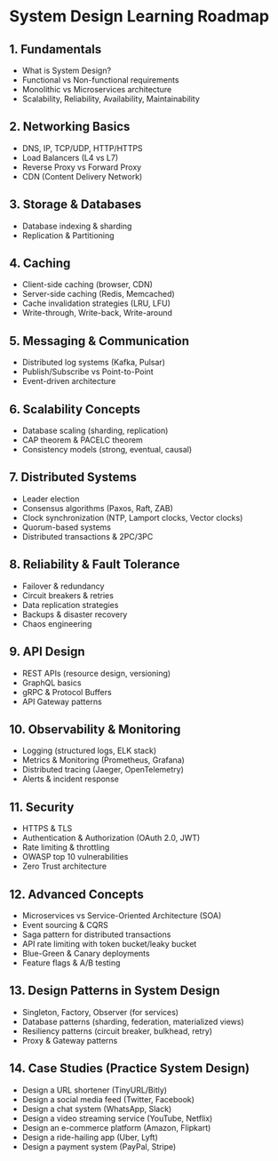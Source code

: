 # System Design Learning Roadmap

## 1. Fundamentals
- What is System Design?  
- Functional vs Non-functional requirements  
- Monolithic vs Microservices architecture
- Scalability, Reliability, Availability, Maintainability

## 2. Networking Basics
- DNS, IP, TCP/UDP, HTTP/HTTPS  
- Load Balancers (L4 vs L7)  
- Reverse Proxy vs Forward Proxy  
- CDN (Content Delivery Network)  

## 3. Storage & Databases
- Database indexing & sharding  
- Replication & Partitioning  

## 4. Caching
- Client-side caching (browser, CDN)  
- Server-side caching (Redis, Memcached)  
- Cache invalidation strategies (LRU, LFU)  
- Write-through, Write-back, Write-around  

## 5. Messaging & Communication
- Distributed log systems (Kafka, Pulsar)  
- Publish/Subscribe vs Point-to-Point  
- Event-driven architecture  

## 6. Scalability Concepts
- Database scaling (sharding, replication)  
- CAP theorem & PACELC theorem  
- Consistency models (strong, eventual, causal)  

## 7. Distributed Systems
- Leader election  
- Consensus algorithms (Paxos, Raft, ZAB)  
- Clock synchronization (NTP, Lamport clocks, Vector clocks)  
- Quorum-based systems  
- Distributed transactions & 2PC/3PC  

## 8. Reliability & Fault Tolerance
- Failover & redundancy  
- Circuit breakers & retries  
- Data replication strategies  
- Backups & disaster recovery  
- Chaos engineering  

## 9. API Design
- REST APIs (resource design, versioning)  
- GraphQL basics  
- gRPC & Protocol Buffers  
- API Gateway patterns  

## 10. Observability & Monitoring
- Logging (structured logs, ELK stack)  
- Metrics & Monitoring (Prometheus, Grafana)  
- Distributed tracing (Jaeger, OpenTelemetry)  
- Alerts & incident response  

## 11. Security
- HTTPS & TLS  
- Authentication & Authorization (OAuth 2.0, JWT)  
- Rate limiting & throttling  
- OWASP top 10 vulnerabilities  
- Zero Trust architecture  

## 12. Advanced Concepts
- Microservices vs Service-Oriented Architecture (SOA)  
- Event sourcing & CQRS  
- Saga pattern for distributed transactions  
- API rate limiting with token bucket/leaky bucket  
- Blue-Green & Canary deployments  
- Feature flags & A/B testing  

## 13. Design Patterns in System Design
- Singleton, Factory, Observer (for services)  
- Database patterns (sharding, federation, materialized views)  
- Resiliency patterns (circuit breaker, bulkhead, retry)  
- Proxy & Gateway patterns  

## 14. Case Studies (Practice System Design)
- Design a URL shortener (TinyURL/Bitly)  
- Design a social media feed (Twitter, Facebook)  
- Design a chat system (WhatsApp, Slack)  
- Design a video streaming service (YouTube, Netflix)  
- Design an e-commerce platform (Amazon, Flipkart)  
- Design a ride-hailing app (Uber, Lyft)  
- Design a payment system (PayPal, Stripe)  
